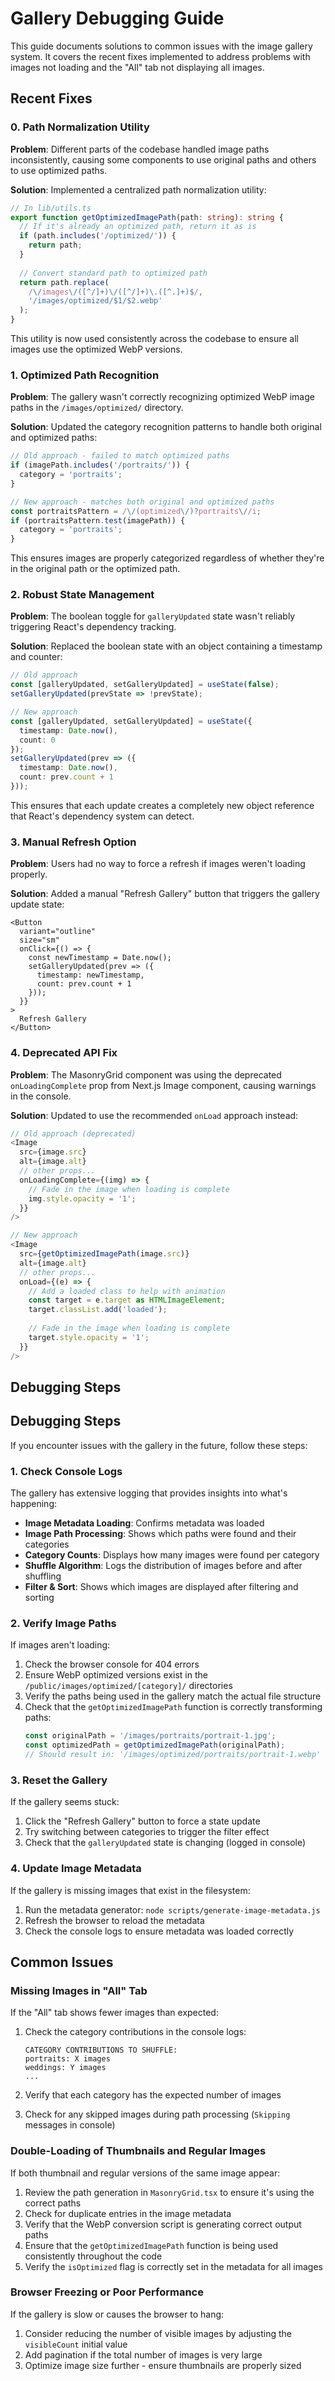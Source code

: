 # Gallery Debugging Guide

This guide documents solutions to common issues with the image gallery system. It covers the recent fixes implemented to address problems with images not loading and the "All" tab not displaying all images.

## Recent Fixes
### 0. Path Normalization Utility

**Problem**: Different parts of the codebase handled image paths inconsistently, causing some components to use original paths and others to use optimized paths.

**Solution**: Implemented a centralized path normalization utility:

```typescript
// In lib/utils.ts
export function getOptimizedImagePath(path: string): string {
  // If it's already an optimized path, return it as is
  if (path.includes('/optimized/')) {
    return path;
  }
  
  // Convert standard path to optimized path
  return path.replace(
    /\/images\/([^/]+)\/([^/]+)\.([^.]+)$/,
    '/images/optimized/$1/$2.webp'
  );
}
```

This utility is now used consistently across the codebase to ensure all images use the optimized WebP versions.

### 1. Optimized Path Recognition

**Problem**: The gallery wasn't correctly recognizing optimized WebP image paths in the `/images/optimized/` directory.

**Solution**: Updated the category recognition patterns to handle both original and optimized paths:

```typescript
// Old approach - failed to match optimized paths
if (imagePath.includes('/portraits/')) {
  category = 'portraits';
}

// New approach - matches both original and optimized paths
const portraitsPattern = /\/(optimized\/)?portraits\//i;
if (portraitsPattern.test(imagePath)) {
  category = 'portraits';
}
```

This ensures images are properly categorized regardless of whether they're in the original path or the optimized path.

### 2. Robust State Management

**Problem**: The boolean toggle for `galleryUpdated` state wasn't reliably triggering React's dependency tracking.

**Solution**: Replaced the boolean state with an object containing a timestamp and counter:

```typescript
// Old approach
const [galleryUpdated, setGalleryUpdated] = useState(false);
setGalleryUpdated(prevState => !prevState);

// New approach
const [galleryUpdated, setGalleryUpdated] = useState({
  timestamp: Date.now(),
  count: 0
});
setGalleryUpdated(prev => ({
  timestamp: Date.now(),
  count: prev.count + 1
}));
```

This ensures that each update creates a completely new object reference that React's dependency system can detect.

### 3. Manual Refresh Option

**Problem**: Users had no way to force a refresh if images weren't loading properly.

**Solution**: Added a manual "Refresh Gallery" button that triggers the gallery update state:

```tsx
<Button 
  variant="outline" 
  size="sm"
  onClick={() => {
    const newTimestamp = Date.now();
    setGalleryUpdated(prev => ({
      timestamp: newTimestamp,
      count: prev.count + 1
    }));
  }}
>
  Refresh Gallery
</Button>
```

### 4. Deprecated API Fix

**Problem**: The MasonryGrid component was using the deprecated `onLoadingComplete` prop from Next.js Image component, causing warnings in the console.

**Solution**: Updated to use the recommended `onLoad` approach instead:

```typescript
// Old approach (deprecated)
<Image
  src={image.src}
  alt={image.alt}
  // other props...
  onLoadingComplete={(img) => {
    // Fade in the image when loading is complete
    img.style.opacity = '1';
  }}
/>

// New approach
<Image
  src={getOptimizedImagePath(image.src)}
  alt={image.alt}
  // other props...
  onLoad={(e) => {
    // Add a loaded class to help with animation
    const target = e.target as HTMLImageElement;
    target.classList.add('loaded');
    
    // Fade in the image when loading is complete
    target.style.opacity = '1';
  }}
/>
```

## Debugging Steps

## Debugging Steps

If you encounter issues with the gallery in the future, follow these steps:

### 1. Check Console Logs

The gallery has extensive logging that provides insights into what's happening:

- **Image Metadata Loading**: Confirms metadata was loaded
- **Image Path Processing**: Shows which paths were found and their categories
- **Category Counts**: Displays how many images were found per category
- **Shuffle Algorithm**: Logs the distribution of images before and after shuffling
- **Filter & Sort**: Shows which images are displayed after filtering and sorting

### 2. Verify Image Paths

If images aren't loading:

1. Check the browser console for 404 errors
2. Ensure WebP optimized versions exist in the `/public/images/optimized/[category]/` directories
3. Verify the paths being used in the gallery match the actual file structure
4. Check that the `getOptimizedImagePath` function is correctly transforming paths:
   ```typescript
   const originalPath = '/images/portraits/portrait-1.jpg';
   const optimizedPath = getOptimizedImagePath(originalPath);
   // Should result in: '/images/optimized/portraits/portrait-1.webp'
   ```

### 3. Reset the Gallery

If the gallery seems stuck:

1. Click the "Refresh Gallery" button to force a state update
2. Try switching between categories to trigger the filter effect
3. Check that the `galleryUpdated` state is changing (logged in console)

### 4. Update Image Metadata

If the gallery is missing images that exist in the filesystem:

1. Run the metadata generator: `node scripts/generate-image-metadata.js`
2. Refresh the browser to reload the metadata
3. Check the console logs to ensure metadata was loaded correctly

## Common Issues

### Missing Images in "All" Tab

If the "All" tab shows fewer images than expected:

1. Check the category contributions in the console logs:
   ```
   CATEGORY CONTRIBUTIONS TO SHUFFLE:
   portraits: X images
   weddings: Y images
   ...
   ```

2. Verify that each category has the expected number of images

3. Check for any skipped images during path processing (`Skipping` messages in console)

### Double-Loading of Thumbnails and Regular Images

If both thumbnail and regular versions of the same image appear:

1. Review the path generation in `MasonryGrid.tsx` to ensure it's using the correct paths
2. Check for duplicate entries in the image metadata
3. Verify that the WebP conversion script is generating correct output paths
4. Ensure that the `getOptimizedImagePath` function is being used consistently throughout the code
5. Verify the `isOptimized` flag is correctly set in the metadata for all images

### Browser Freezing or Poor Performance

If the gallery is slow or causes the browser to hang:

1. Consider reducing the number of visible images by adjusting the `visibleCount` initial value
2. Add pagination if the total number of images is very large
3. Optimize image size further - ensure thumbnails are properly sized
